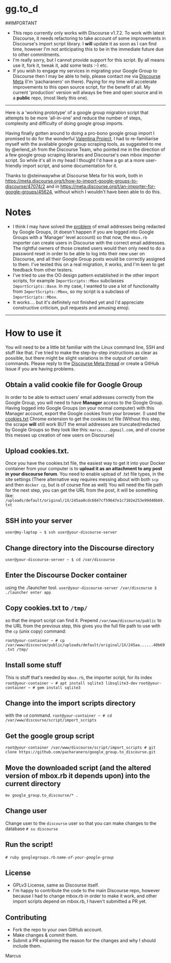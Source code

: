 # gg.to_d

##IMPORTANT
* This repo currently only works with Discourse v1.7.2. To work with latest Discourse, it needs refactoring to take account of some improvements in Discourse's import script library. I **will** update it as soon as I can find time, however I'm not anticipating this to be in the immediate future due to other commitments.
* I'm really sorry, but I cannot provide support for this script. By all means use it, fork it, tweak it, add some tests :-) etc.
* If you wish to engage my services in migrating your Google Group to Discourse then I may be able to help, please contact me via [Discourse Meta](https://meta.discourse.org/c/marketplace) (I'm 'pacharanero' on there). Paying for my time will accelerate improvements to this open source script, for the benefit of all. My current 'production' version will always be free and open source and in a **public** repo, (most likely this one).

-------

Here is a 'working prototype' of a google group migration script that attempts to be more 'all-in-one' and reduce the number of steps, complexity and difficulty of doing google group imports.

Having finally gotten around to doing a pro-bono google group import I promised to do for the wonderful [Valentina Project](http://valentina-project.org/), I had to re-familiarise myself with the available google group scraping tools, as suggested to me by @erlend_sh from the Discourse Team, who pointed me in the direction of a few google group scraping libraries and Discourse's own mbox importer script. So while it's all in my head I thought I'd have a go at a more user-friendly import script, and some documentation for it.

Thanks to @steinwaywhw at Discourse Meta for his work, both in https://meta.discourse.org/t/how-to-import-google-groups-to-discourse/47074/2 and in https://meta.discourse.org/t/an-importer-for-google-groups/45624, without which I wouldn't have been able to do this.

# Notes
* I think I may have solved the [problem](https://meta.discourse.org/t/an-importer-for-google-groups/45624/7) of email addresses being redacted by Google Groups, (it doesn't happen if you are logged into Google Groups with a 'Manager' level account) so that now, the `mbox.rb` importer can create users in Discourse with the correct email addresses. The rightful owners of those created users would then only need to do a password reset in order to be able to log into their new user on Discourse, and all their Google Group posts would be correctly assigned to them. I've tested this on a real migration, it works, and I'm keen to get feedback from other testers.
* I've tried to use the OO design pattern established in the other import scripts, for example `ImportScripts::Mbox` subclasses `ImportScripts::Base`. In my case, I wanted to use a lot of functionality from `ImportScripts::Mbox`, so my script is a subclass of `ImportScripts::Mbox`.
* It works.... but it's definitely not finished yet and I'd appreciate constructive criticism, pull requests and amusing emoji.

-----

# How to use it

You will need to be a little bit familiar with the Linux command line, SSH and stuff like that. I've tried to make the step-by-step instructions as clear as possible, but there might be slight variations in the output of certain commands. Please reply to the [Discourse Meta thread](https://meta.discourse.org/t/migration-of-google-groups-to-discourse/48012) or create a GitHub Issue if you are having problems.

## **Obtain a valid cookie file for Google Group**

In order to be able to extract users' email addresses correctly from the Google Group, you will need to have **Manager** access to the Google Group. Having logged into Google Groups (on your normal computer) with this Manager account, export the Google  cookies from your browser. (I used the [cookies.txt](https://chrome.google.com/webstore/detail/cookiestxt/njabckikapfpffapmjgojcnbfjonfjfg) Chrome extension to get the cookies.txt file (Without this step, the scrape **will** still work BUT the email addresses are truncated/redacted by Google Groups so they look like this: `marcu....@gmail.com`, and of course this messes up creation of new users on Discourse)

## **Upload cookies.txt.**

Once you have the cookies.txt file, the easiest way to get it into your Docker container from your computer is to **upload it as an attachment to any post in your discourse forum**. You need to enable upload of .txt file types, in the site settings (There alternative way requires messing about with both `scp` and then `docker cp`, but is of course fine as well) You will need the file path for the next step, you can get  the URL from the post, it will be something like: `/uploads/default/original/1X/245aa0cdc6847cf59647e1c7102e253e99d40b69.txt`

## **SSH into your server**

`user@my-laptop ~ $ ssh user@your-discourse-server`

## **Change directory into the Discourse directory**

`user@your-discourse-server ~ $ cd /var/discourse`

## **Enter the Discourse Docker container**

using the ./launcher tool.
`user@your-discourse-server /var/discourse $ ./launcher enter app`

## **Copy cookies.txt to `/tmp/`**

so that the import script can find it. Prepend `/var/www/discourse/public` to the URL from the previous step, this gives you the full file path to use with the `cp` (unix copy) command:

`root@your-container ~ # cp /var/www/discourse/public/uploads/default/original/1X/245aa......40b69.txt /tmp/`

## **Install some stuff**

This is stuff that's needed by `mbox.rb`, the importer script, for its index
`root@your-container ~ # apt install sqlite3 libsqlite3-dev`
`root@your-container ~ # gem install sqlite3`

## **Change into the import scripts directory**

with the `cd` command.
`root@your-container ~ # cd /var/www/discourse/script/import_scripts`

## **Get the google group script**

`root@your-container /var/www/discourse/script/import_scripts # git clone https://github.com/pacharanero/google_group.to_discourse.git`

## **Move the downloaded script (and the altered version of mbox.rb it depends upon) into the current directory**

`mv google_group.to_discourse/* .`

## **Change user**

Change user to the `discourse` user so that you can make changes to the database
`# su discourse`

## **Run the script!**

`# ruby googlegroups.rb` _`name-of-your-google-group`_


## License
* GPLv3 License, same as Discourse itself.
* I'm happy to contribute the code to the main Discourse repo, however because I had to change mbox.rb in order to make it work, and other import scripts depend on mbox.rb, I haven't submitted a PR yet.

## Contributing
* Fork the repo to your own GitHub account.
* Make changes & commit them.
* Submit a PR explaining the reason for the changes and why I should include them.


Marcus
